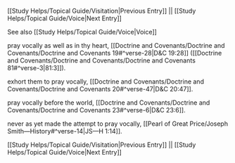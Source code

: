 [[Study Helps/Topical Guide/Visitation|Previous Entry]]  ||  [[Study Helps/Topical Guide/Voice|Next Entry]]

 See also [[Study Helps/Topical Guide/Voice|Voice]]

 pray vocally as well as in thy heart, [[Doctrine and Covenants/Doctrine and Covenants/Doctrine and Covenants 19#^verse-28|D&C 19:28]] ([[Doctrine and Covenants/Doctrine and Covenants/Doctrine and Covenants 81#^verse-3|81:3]]).

 exhort them to pray vocally, [[Doctrine and Covenants/Doctrine and Covenants/Doctrine and Covenants 20#^verse-47|D&C 20:47]].

 pray vocally before the world, [[Doctrine and Covenants/Doctrine and Covenants/Doctrine and Covenants 23#^verse-6|D&C 23:6]].

 never as yet made the attempt to pray vocally, [[Pearl of Great Price/Joseph Smith—History#^verse-14|JS—H 1:14]].

[[Study Helps/Topical Guide/Visitation|Previous Entry]]  ||  [[Study Helps/Topical Guide/Voice|Next Entry]]